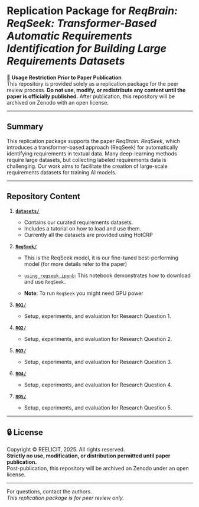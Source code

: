# Replication Package for *ReqBrain: ReqSeek: Transformer-Based Automatic Requirements Identification for Building Large Requirements Datasets*

📄 **Usage Restriction Prior to Paper Publication**  
This repository is provided solely as a replication package for the peer review process.
**Do not use, modify, or redistribute any content until the paper is officially published.** After publication, this repository will be archived on Zenodo with an open license.  

---

## Summary  
This replication package supports the paper *ReqBrain: ReqSeek*, which introduces a transformer-based approach (ReqSeek) for automatically identifying requirements in textual data. Many deep-learning methods require large datasets, but collecting labeled requirements data is challenging. Our work aims to facilitate the creation of large-scale requirements datasets for training AI models.

---


## Repository Content  
1. **[`datasets/`](./datasets/)**  
   - Contains our curated requirements datasets. 
   - Includes a tutorial on how to load and use them. 
   - Currently all the datasets are provided using HotCRP

2. **[`ReqSeek/`](./ReqSeek/)**  
   - This is the ReqSeek model, it is our fine-tuned best-performing model (for more details refer to the paper)

   - [`using_reqseek.ipynb`](./using_reqseek.ipynb): This notebook demonstrates how to download and use `ReqSeek.`
   - **Note**: To run `ReqSeek` you might need GPU power

3. **[`RQ1/`](./RQ1/)**  
   - Setup, experiments, and evaluation for Research Question 1.  

4. **[`RQ2/`](./RQ2/)**  
   - Setup, experiments, and evaluation for Research Question 2.  

5. **[`RQ3/`](./RQ3/)**  
   - Setup, experiments, and evaluation for Research Question 3.  

6. **[`RQ4/`](./RQ4/)**  
   - Setup, experiments, and evaluation for Research Question 4.  

7. **[`RQ5/`](./RQ5/)**  
   - Setup, experiments, and evaluation for Research Question 5.  

---

## 🔒 License  
Copyright © REELICIT, 2025. All rights reserved.  
**Strictly no use, modification, or distribution permitted until paper publication.**  
Post-publication, this repository will be archived on Zenodo under an open license.  

---

For questions, contact the authors.  
*This replication package is for peer review only.*